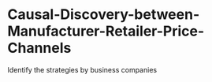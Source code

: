 # Causal-Discovery-between-Manufacturer-Retailer-Price-Channels
Identify the strategies by business companies
